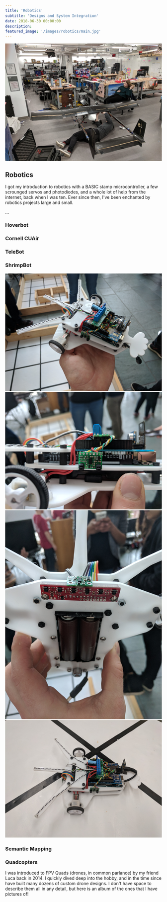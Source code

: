 ```yaml
---
title: 'Robotics'
subtitle: 'Designs and System Integration'
date: 2018-06-30 00:00:00
description:
featured_image: '/images/robotics/main.jpg'
---
```


![](/images/robotics/main.jpg)

## Robotics
I got my introduction to robotics with a BASIC stamp microcontroller, a few scrounged servos and photodiodes, and a whole lot of help from the internet, back when I was ten. Ever since then, I've been enchanted by robotics projects large and small. 

...


### Hoverbot


### Cornell CUAir


### TeleBot


### ShrimpBot
<div class="gallery" data-columns="3">
    <img src="/images/shrimpbot/sb_main.jpg">
    <img src="/images/shrimpbot/sb_side.jpg">
    <img src="/images/shrimpbot/sb_underside.jpg">
    <img src="/images/shrimpbot/sb_grid.jpg">
</div>

### Semantic Mapping

### Quadcopters
I was introduced to FPV Quads (drones, in common parlance) by my friend Luca back in 2014. I quickly dived deep into the hobby, and in the time since have built many dozens of custom drone designs. I don't have space to describe them all in any detail, but here is an album of the ones that I have pictures of!